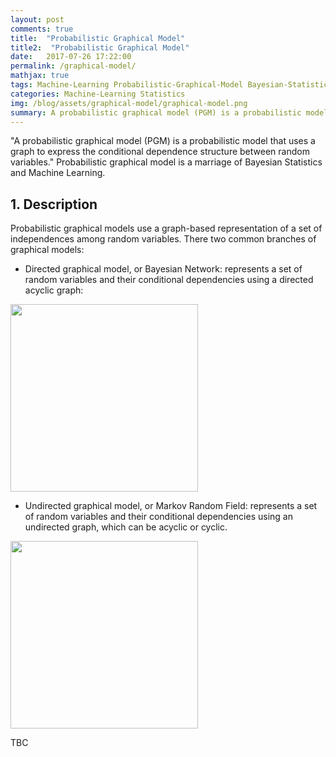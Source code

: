 ```yaml
---
layout: post
comments: true
title:  "Probabilistic Graphical Model"
title2:  "Probabilistic Graphical Model"
date:   2017-07-26 17:22:00
permalink: /graphical-model/
mathjax: true
tags: Machine-Learning Probabilistic-Graphical-Model Bayesian-Statistics Statistics
categories: Machine-Learning Statistics
img: /blog/assets/graphical-model/graphical-model.png
summary: A probabilistic graphical model (PGM) is a probabilistic model for which a graph expresses the conditional dependence structure between random variables...
---
```



"A probabilistic graphical model (PGM) is a probabilistic model that uses a graph to express the conditional dependence structure between random variables." Probabilistic graphical model is a marriage of Bayesian Statistics and Machine Learning.

## 1. Description
Probabilistic graphical models use a graph-based representation of a set of independences among random variables. There two common branches of graphical models:
* Directed graphical model, or Bayesian Network: represents a set of random variables and their conditional dependencies using a directed acyclic graph:
<div class="imgcap">
<div >
    <img src="/blog/assets/graphical-model/bayesian-network.png" width = "300">
</div>
</div>

* Undirected graphical model, or Markov Random Field: represents a set of random variables and their conditional dependencies using an undirected graph, which can be acyclic or cyclic.
<div class="imgcap">
<div >
    <img src="/blog/assets/graphical-model/markov-random-field.png" width = "300">
</div>
</div>

TBC
